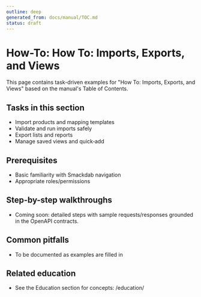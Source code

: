 ```yaml
---
outline: deep
generated_from: docs/manual/TOC.md
status: draft
---
```


# How-To: How To: Imports, Exports, and Views

This page contains task-driven examples for "How To: Imports, Exports, and Views" based on the manual's Table of Contents.

## Tasks in this section
- Import products and mapping templates
- Validate and run imports safely
- Export lists and reports
- Manage saved views and quick‑add

## Prerequisites
- Basic familiarity with Smackdab navigation
- Appropriate roles/permissions

## Step-by-step walkthroughs
- Coming soon: detailed steps with sample requests/responses grounded in the OpenAPI contracts.

## Common pitfalls
- To be documented as examples are filled in

## Related education
- See the Education section for concepts: /education/

